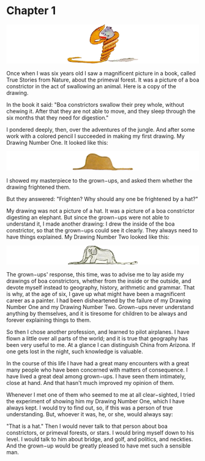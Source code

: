 # Chapter 1

 ![Image 1-1](assets/1-1.png)

Once when I was six years old I saw a magnificent picture in a book, called True
Stories from Nature, about the primeval forest. It was a picture of a boa constrictor
in the act of swallowing an animal. Here is a copy of the drawing.

In the book it said: "Boa constrictors swallow their prey whole, without chewing
it. After that they are not able to move, and they sleep through the six months that
they need for digestion."

I pondered deeply, then, over the adventures of the jungle. And after some work
with a colored pencil I succeeded in making my first drawing. My Drawing
Number One. It looked like this:

 ![Image 1-2](assets/1-2.png)

I showed my masterpiece to the grown−ups, and asked them whether the drawing
frightened them.

But they answered: "Frighten? Why should any one be frightened by a hat?"

My drawing was not a picture of a hat. It was a picture of a boa constrictor
digesting an elephant. But since the grown−ups were not able to understand it, I
made another drawing: I drew the inside of the boa constrictor, so that the
grown−ups could see it clearly. They always need to have things explained. My
Drawing Number Two looked like this:

 ![Image 1-3](assets/1-3.png)

 The grown−ups' response, this time, was to advise me to lay aside my drawings of
boa constrictors, whether from the inside or the outside, and devote myself instead
to geography, history, arithmetic and grammar. That is why, at the age of six, I
gave up what might have been a magnificent career as a painter. I had been
disheartened by the failure of my Drawing Number One and my Drawing Number
Two. Grown−ups never understand anything by themselves, and it is tiresome for
children to be always and forever explaining things to them.

So then I chose another profession, and learned to pilot airplanes. I have flown a
little over all parts of the world; and it is true that geography has been very useful
to me. At a glance I can distinguish China from Arizona. If one gets lost in the
night, such knowledge is valuable.

In the course of this life I have had a great many encounters with a great many
people who have been concerned with matters of consequence. I have lived a great
deal among grown−ups. I have seen them intimately, close at hand. And that
hasn't much improved my opinion of them.

Whenever I met one of them who seemed to me at all clear−sighted, I tried the
experiment of showing him my Drawing Number One, which I have always kept.
I would try to find out, so, if this was a person of true understanding. But,
whoever it was, he, or she, would always say:

"That is a hat." Then I would never talk to that person about boa constrictors, or
primeval forests, or stars. I would bring myself down to his level. I would talk to
him about bridge, and golf, and politics, and neckties. And the grown−up would
be greatly pleased to have met such a sensible man.